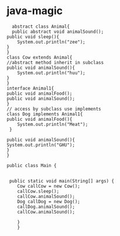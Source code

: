 # java-magic
      abstract class Animal{
      public abstract void animalSound();
    public void sleep(){
        System.out.println("zee");
    }
    }
    class Cow extends Animal{
    //abstract method inherit in subclass
    public void animalSound(){
        System.out.println("huu");
    }
    }
    interface Animal1{
    public void animalFood();
    public void animalSound();
    }
    // access by subclass use implements
    class Dog implements Animal1{
    public void animalFood(){
        System.out.println("Meat");
     }

    public void animalSound(){
    System.out.println("GHU");
    }
    }

    public class Main {


     public static void main(String[] args) {
        Cow callCow = new Cow();
        callCow.sleep();
        callCow.animalSound();
        Dog callDog = new Dog();
        callDog.animalSound();
        callCow.animalSound();

        }
        }
